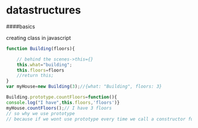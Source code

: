 # datastructures

####basics

creating class in javascript

``` javascript
function Building(floors){

    // behind the scenes->this={} 
    this.what="building";
    this.floors=floors
    //return this;
}
var myHouse=new Building(3);//{what: "Building", floors: 3}
```

``` javascript
Building.prototype.countFloors=function(){
console.log("I have",this.floors,'floors')}
myHouse.countFloors();// I have 3 floors
// so why we use prototype 
// because if we wont use prototype every time we call a constructor funtion it will create new instances of the countFloors function  
```

